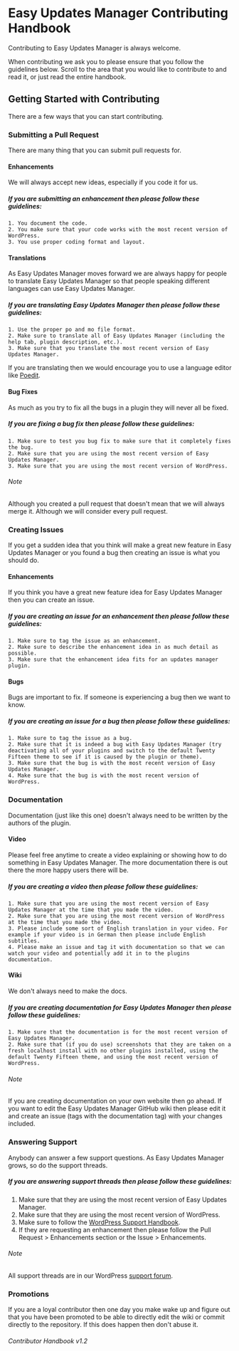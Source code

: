# Easy Updates Manager Contributing Handbook
Contributing to Easy Updates Manager is always welcome.

When contributing we ask you to please ensure that you follow the guidelines below. Scroll to the area that you would like to contribute to and read it, or just read the entire handbook.

## Getting Started with Contributing
There are a few ways that you can start contributing.


### Submitting a Pull Request
There are many thing that you can submit pull requests for.

#### Enhancements
We will always accept new ideas, especially if you code it for us.

##### If you are submitting an enhancement then please follow these guidelines:
	1. You document the code. 
	2. You make sure that your code works with the most recent version of WordPress.
	3. You use proper coding format and layout.


#### Translations
As Easy Updates Manager moves forward we are always happy for people to translate Easy Updates Manager so that people speaking different languages can use Easy Updates Manager.

##### If you are translating Easy Updates Manager then please follow these guidelines:
	1. Use the proper po and mo file format.
	2. Make sure to translate all of Easy Updates Manager (including the help tab, plugin description, etc.).
	3. Make sure that you translate the most recent version of Easy Updates Manager.

If you are translating then we would encourage you to use a language editor like <a href="https://poedit.net/">Poedit</a>.


#### Bug Fixes
As much as you try to fix all the bugs in a plugin they will never all be fixed.

##### If you are fixing a bug fix then please follow these guidelines:
	1. Make sure to test you bug fix to make sure that it completely fixes the bug.
	2. Make sure that you are using the most recent version of Easy Updates Manager.
	3. Make sure that you are using the most recent version of WordPress.

###### Note
Although you created a pull request that doesn't mean that we will always merge it. Although we will consider every pull request.


### Creating Issues
If you get a sudden idea that you think will make a great new feature in Easy Updates Manager or you found a bug then creating an issue is what you should do.

#### Enhancements
If you think you have a great new feature idea for Easy Updates Manager then you can create an issue.

##### If you are creating an issue for an enhancement then please follow these guidelines:
	1. Make sure to tag the issue as an enhancement.
	2. Make sure to describe the enhancement idea in as much detail as possible.
	3. Make sure that the enhancement idea fits for an updates manager plugin.


#### Bugs
Bugs are important to fix. If someone is experiencing a bug then we want to know.

##### If you are creating an issue for a bug then please follow these guidelines:
	1. Make sure to tag the issue as a bug.
	2. Make sure that it is indeed a bug with Easy Updates Manager (try deactivating all of your plugins and switch to the default Twenty Fifteen theme to see if it is caused by the plugin or theme).
	3. Make sure that the bug is with the most recent version of Easy Updates Manager.
	4. Make sure that the bug is with the most recent version of WordPress.


### Documentation
Documentation (just like this one) doesn't always need to be written by the authors of the plugin.

#### Video
Please feel free anytime to create a video explaining or showing how to do something in Easy Updates Manager. The more documentation there is out there the more happy users there will be.

##### If you are creating a video then please follow these guidelines:
	1. Make sure that you are using the most recent version of Easy Updates Manager at the time that you made the video.
	2. Make sure that you are using the most recent version of WordPress at the time that you made the video.
	3. Please include some sort of English translation in your video. For example if your video is in German then please include English subtitles.
	4. Please make an issue and tag it with documentation so that we can watch your video and potentially add it in to the plugins documentation.


#### Wiki
We don't always need to make the docs.

##### If you are creating documentation for Easy Updates Manager then please follow these guidelines:
	1. Make sure that the documentation is for the most recent version of Easy Updates Manager.
	2. Make sure that (if you do use) screenshots that they are taken on a fresh localhost install with no other plugins installed, using the default Twenty Fifteen theme, and using the most recent version of WordPress.

###### Note
If you are creating documentation on your own website then go ahead. If you want to edit the Easy Updates Manager GitHub wiki then please edit it and create an issue (tags with the documentation tag) with your changes included.


### Answering Support
Anybody can answer a few support questions. As Easy Updates Manager grows, so do the support threads.

##### If you are answering support threads then please follow these guidelines:
1. Make sure that they are using the most recent version of Easy Updates Manager.
2. Make sure that they are using the most recent version of WordPress.
3. Make sure to follow the <a href="https://make.wordpress.org/support/handbook/">WordPress Support Handbook</a>.
4. If they are requesting an enhancement then please follow the Pull Request > Enhancements section or the Issue > Enhancements.

###### Note
All support threads are in our WordPress <a href="https://wordpress.org/support/plugin/stops-core-theme-and-plugin-updates">support forum</a>.

### Promotions
If you are a loyal contributor then one day you make wake up and figure out that you have been promoted to be able to directly edit the wiki or commit directly to the repository. If this does happen then don't abuse it.

###### Contributor Handbook v1.2
